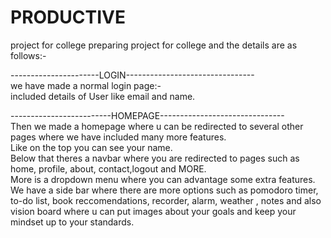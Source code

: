 # PRODUCTIVE
project for college
preparing project for college and the details are as follows:-<br>

----------------------LOGIN--------------------------------<br>
we have made a normal login page:- <br>
included details of User like email and name. <br>

-------------------------HOMEPAGE-------------------------------<br>
Then we made a homepage where u can be redirected to several other pages where we have included many more features.<br>
Like on the top you can see your name.<br>
Below that theres a navbar where you are redirected to pages such as home, profile, about, contact,logout and MORE.<br>
More is a dropdown menu where you can advantage some extra features.<br>
We have a side bar where there are more options such as pomodoro timer, to-do list, book reccomendations, recorder, alarm, weather , notes and also vision board where u can put images about your goals and keep your mindset up to your standards.

